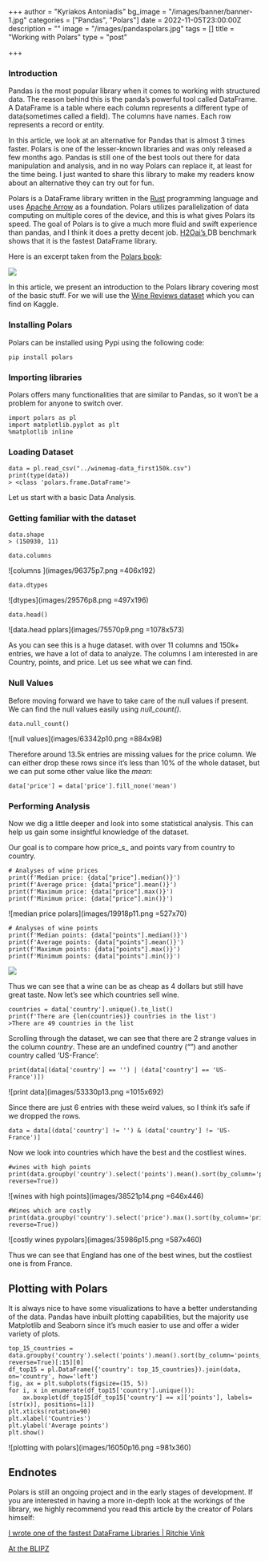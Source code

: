 +++
author = "Kyriakos Antoniadis"
bg_image = "/images/banner/banner-1.jpg"
categories = ["Pandas", "Polars"]
date = 2022-11-05T23:00:00Z
description = ""
image = "/images/pandaspolars.jpg"
tags = []
title = "Working with Polars"
type = "post"

+++
### **Introduction**

Pandas is the most popular library when it comes to working with structured data. The reason behind this is the panda’s powerful tool called DataFrame. A DataFrame is a table where each column represents a different type of data(sometimes called a field). The columns have names. Each row represents a record or entity.

In this article, we look at an alternative for Pandas that is almost 3 times faster. Polars is one of the lesser-known libraries and was only released a few months ago. Pandas is still one of the best tools out there for data manipulation and analysis, and in no way Polars can replace it, at least for the time being. I just wanted to share this library to make my readers know about an alternative they can try out for fun.

Polars is a DataFrame library written in the [Rust](https://www.rust-lang.org/) programming language and uses [Apache Arrow](https://arrow.apache.org/) as a foundation. Polars utilizes parallelization of data computing on multiple cores of the device, and this is what gives Polars its speed. The goal of Polars is to give a much more fluid and swift experience than pandas, and I think it does a pretty decent job. [H2Oai’s ](https://h2oai.github.io/db-benchmark/)DB benchmark shows that it is the fastest DataFrame library.

Here is an excerpt taken from the [Polars book](https://pola-rs.github.io/polars-book/user-guide/index.html):

![](/images/63032p3.png)

In this article, we present an introduction to the Polars library covering most of the basic stuff. For we will use the [Wine Reviews dataset](https://www.kaggle.com/zynicide/wine-reviews) which you can find on Kaggle.

### **Installing Polars**

Polars can be installed using Pypi using the following code:

    pip install polars

### **Importing libraries**

Polars offers many functionalities that are similar to Pandas, so it won’t be a problem for anyone to switch over.

    import polars as pl
    import matplotlib.pyplot as plt
    %matplotlib inline

### **Loading Dataset**

    data = pl.read_csv("../winemag-data_first150k.csv")
    print(type(data))
    > <class 'polars.frame.DataFrame'>

Let us start with a basic Data Analysis.

### **Getting familiar with the dataset**

    data.shape
    > (150930, 11)
    
    data.columns

![columns ](images/96375p7.png =406x192)

    data.dtypes

![dtypes](images/29576p8.png =497x196)

    data.head()

![data.head pplars](images/75570p9.png =1078x573)

As you can see this is a huge dataset. with over 11 columns and 150k+ entries, we have a lot of data to analyze. The columns I am interested in are Country, points, and price. Let us see what we can find.

### **Null Values**

Before moving forward we have to take care of the null values if present. We can find the null values easily using _null_count()_.

    data.null_count()

![null values](images/63342p10.png =884x98)

Therefore around 13.5k entries are missing values for the price column. We can either drop these rows since it’s less than 10% of the whole dataset, but we can put some other value like the _mean_:

    data['price'] = data['price'].fill_none('mean')

### **Performing Analysis**

Now we dig a little deeper and look into some statistical analysis. This can help us gain some insightful knowledge of the dataset.

Our goal is to compare how price_s_ and points vary from country to country.

    # Analyses of wine prices
    print(f'Median price: {data["price"].median()}')
    print(f'Average price: {data["price"].mean()}')
    print(f'Maximum price: {data["price"].max()}')
    print(f'Minimum price: {data["price"].min()}')

![median price polars](images/19918p11.png =527x70)

    # Analyses of wine points
    print(f'Median points: {data["points"].median()}')
    print(f'Average points: {data["points"].mean()}')
    print(f'Maximum points: {data["points"].max()}')
    print(f'Minimum points: {data["points"].min()}')

![](images/69478p12.png)

Thus we can see that a wine can be as cheap as 4 dollars but still have great taste. Now let’s see which countries sell wine.

    countries = data['country'].unique().to_list()
    print(f'There are {len(countries)} countries in the list')
    >There are 49 countries in the list

Scrolling through the dataset, we can see that there are 2 strange values in the column _country_. These are an undefined country (“”) and another country called ‘US-France’:

    print(data[(data['country'] == '') | (data['country'] == 'US-France')])

![print data](images/53330p13.png =1015x692)

Since there are just 6 entries with these weird values, so I think it’s safe if we dropped the rows.

    data = data[(data['country'] != '') & (data['country'] != 'US-France')]

Now we look into countries which have the best and the costliest wines.

    #wines with high points
    print(data.groupby('country').select('points').mean().sort(by_column='points_mean', reverse=True))

![wines with high points](images/38521p14.png =646x446)

    #Wines which are costly
    print(data.groupby('country').select('price').max().sort(by_column='price_max', reverse=True))

![costly wines pypolars](images/35986p15.png =587x460)

Thus we can see that England has one of the best wines, but the costliest one is from France.

## Plotting with Polars

It is always nice to have some visualizations to have a better understanding of the data. Pandas have inbuilt plotting capabilities, but the majority use Matplotlib and Seaborn since it’s much easier to use and offer a wider variety of plots.

    top_15_countries = data.groupby('country').select('points').mean().sort(by_column='points_mean', reverse=True)[:15][0]
    df_top15 = pl.DataFrame({'country': top_15_countries}).join(data, on='country', how='left')
    fig, ax = plt.subplots(figsize=(15, 5))
    for i, x in enumerate(df_top15['country'].unique()):
        ax.boxplot(df_top15[df_top15['country'] == x]['points'], labels=[str(x)], positions=[i])
    plt.xticks(rotation=90)
    plt.xlabel('Countries')
    plt.ylabel('Average points')
    plt.show()

![plotting with polars](images/16050p16.png =981x360)

## Endnotes

Polars is still an ongoing project and in the early stages of development. If you are interested in having a more in-depth look at the workings of the library, we highly recommend you read this article by the creator of Polars himself:

[I wrote one of the fastest DataFrame Libraries | Ritchie Vink](https://www.ritchievink.com/blog/2021/02/28/i-wrote-one-of-the-fastest-dataframe-libraries/)

[At the BLIPZ](https://www.blipz.io/speakers/ritchie-vink)